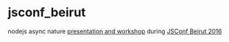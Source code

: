 # jsconf_beirut

nodejs async nature [presentation and workshop](http://slides.com/hasanrahal/nodeasync#/) during [JSConf Beirut 2016](http://www.jsconfbeirut.com/)

```

```
